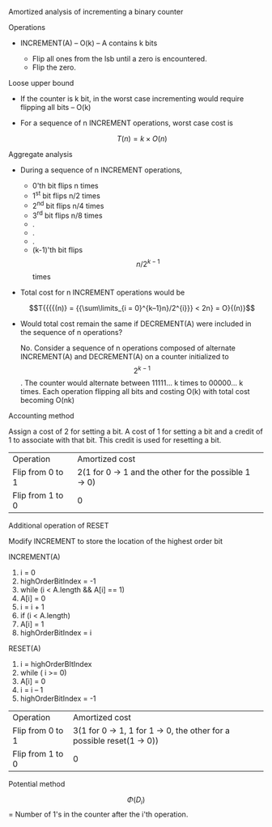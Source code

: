 Amortized analysis of incrementing a binary counter

Operations

- INCREMENT(A) – O(k) – A contains k bits

  - Flip all ones from the lsb until a zero is encountered.
  - Flip the zero.

Loose upper bound

- If the counter is k bit, in the worst case incrementing would require
  flipping all bits – O(k)

- For a sequence of n INCREMENT operations, worst case cost is

  $$T{{(n)} = {k \times O}}{(n)}$$

Aggregate analysis

- During a sequence of n INCREMENT operations,

  - 0'th bit flips n times
  - 1<sup>st</sup> bit flips n/2 times
  - 2<sup>nd</sup> bit flips n/4 times
  - 3<sup>rd</sup> bit flips n/8 times
  - .
  - .
  - .
  - (k-1)'th bit flips$$n/2^{k - 1}$$ times

- Total cost for n INCREMENT operations would be

  $$T{{{{(n)} = {{\sum\limits_{i = 0}^{k–1}n}/2^{i}}} < 2n} = O}{(n)}$$

- Would total cost remain the same if DECREMENT(A) were included in the
  sequence of n operations?

  No. Consider a sequence of n operations composed of alternate
  INCREMENT(A) and DECREMENT(A) on a counter initialized
  to$$2^{k - 1}$$. The counter would alternate between 11111... k times
  to 00000... k times. Each operation flipping all bits and costing O(k)
  with total cost becoming O(nk)

Accounting method

Assign a cost of 2 for setting a bit. A cost of 1 for setting a bit and
a credit of 1 to associate with that bit. This credit is used for
resetting a bit.

|                  |                                                     |
|------------------|-----------------------------------------------------|
| Operation        | Amortized cost                                      |
| Flip from 0 to 1 | 2(1 for 0 → 1 and the other for the possible 1 → 0) |
| Flip from 1 to 0 | 0                                                   |

Additional operation of RESET

Modify INCREMENT to store the location of the highest order bit

INCREMENT(A)

1.  i = 0
2.  highOrderBitIndex = -1
3.  while (i \< A.length && A\[i\] == 1)
4.   A\[i\] = 0
5.   i = i + 1
6.  if (i \< A.length)
7.   A\[i\] = 1
8.   highOrderBitIndex = i

RESET(A)

1.  i = highOrderBItIndex
2.  while ( i \>= 0)
3.   A\[i\] = 0
4.   i = i – 1
5.  highOrderBitIndex = -1

|                  |                                                                    |
|------------------|--------------------------------------------------------------------|
| Operation        | Amortized cost                                                     |
| Flip from 0 to 1 | 3(1 for 0 → 1, 1 for 1 → 0, the other for a possible reset(1 → 0)) |
| Flip from 1 to 0 | 0                                                                  |

Potential method

$$\Phi{(D_{i})}$$ = Number of 1's in the counter after the i'th
operation.
